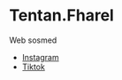 # Tentan.Fharel
Web sosmed

<body background="JNEY24368.JPG"> 
   
</body>
       


<body>
    <head>
<ul>
   <li style="--i:6;" data-icon="">
        <a href="https://instagram.com/fhrlkm_?igshid=NTc4MTIwNjQ2YQ==">Instagram</a>
</li>
<li style="--i:5;" data-icon="">
    <a href="https://www.tiktok.com/@fharelikhrm">Tiktok</a>
    
    
</li>
</head>
</body>
</ul>
<link rel="stylesheet" href="index.css">
    
